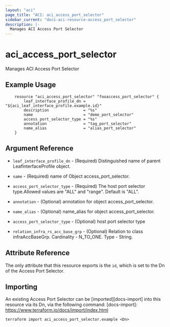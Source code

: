 ```yaml
---
layout: "aci"
page_title: "ACI: aci_access_port_selector"
sidebar_current: "docs-aci-resource-access_port_selector"
description: |-
  Manages ACI Access Port Selector
---
```


# aci_access_port_selector #
Manages ACI Access Port Selector

## Example Usage ##

```hcl
	resource "aci_access_port_selector" "fooaccess_port_selector" {
		leaf_interface_profile_dn = "${aci_leaf_interface_profile.example.id}"
		description               = "%s"
		name                      = "demo_port_selector"
		access_port_selector_type = "%s"
		annotation                = "tag_port_selector"
		name_alias                = "alias_port_selector"
	} 
```
## Argument Reference ##
* `leaf_interface_profile_dn` - (Required) Distinguished name of parent LeafInterfaceProfile object.
* `name` - (Required) name of Object access_port_selector.
* `access_port_selector_type` - (Required) The host port selector type.Allowed values are "ALL" and "range". Default is "ALL".
* `annotation` - (Optional) annotation for object access_port_selector.
* `name_alias` - (Optional) name_alias for object access_port_selector.
* `access_port_selector_type` - (Optional) host port selector type

* `relation_infra_rs_acc_base_grp` - (Optional) Relation to class infraAccBaseGrp. Cardinality - N_TO_ONE. Type - String.
                


## Attribute Reference

The only attribute that this resource exports is the `id`, which is set to the
Dn of the Access Port Selector.

## Importing ##

An existing Access Port Selector can be [imported][docs-import] into this resource via its Dn, via the following command:
[docs-import]: https://www.terraform.io/docs/import/index.html


```
terraform import aci_access_port_selector.example <Dn>
```
